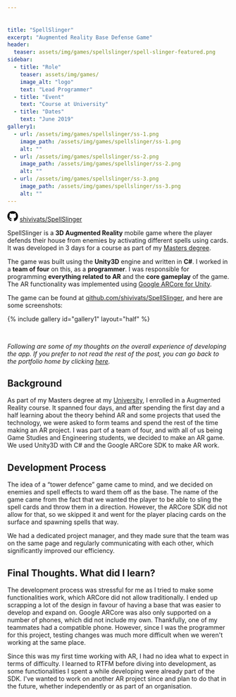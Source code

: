```yaml
---


title: "SpellSlinger"
excerpt: "Augmented Reality Base Defense Game"
header:
  teaser: assets/img/games/spellslinger/spell-slinger-featured.png
sidebar:
  - title: "Role"
    teaser: assets/img/games/
    image_alt: "logo"
    text: "Lead Programmer"
  - title: "Event"
    text: "Course at University"
  - title: "Dates"
    text: "June 2019"
gallery1:
  - url: /assets/img/games/spellslinger/ss-1.png
    image_path: /assets/img/games/spellslinger/ss-1.png
    alt: ""
  - url: /assets/img/games/spellslinger/ss-2.png
    image_path: /assets/img/games/spellslinger/ss-2.png
    alt: ""
  - url: /assets/img/games/spellslinger/ss-3.png
    image_path: /assets/img/games/spellslinger/ss-3.png
    alt: ""
---
```


<img src="/assets/icons/github.svg" width="24" height="24"> [shivivats/SpellSlinger](https://github.com/shivivats/SpellSlinger)

SpellSlinger is a **3D Augmented Reality** mobile game where the player defends their house from enemies by activating different spells using cards. It was developed in 3 days for a course as part of my [Masters degree](https://www.aau.at/en/studien/master-game-studies-and-engineering/).

The game was built using the **Unity3D** engine and written in **C#**. I worked in a **team of four** on this, as a **programmer**. I was responsible for programming **everything related to AR** and the **core gameplay** of the game. The AR functionality was implemented using [Google ARCore for Unity](https://unity3d.com/partners/google/arcore).

The game can be found at [github.com/shivivats/SpellSlinger](https://github.com/shivivats/SpellSlinger), and here are some screenshots:

<!-- <iframe width="560" height="315" src="" title="" frameborder="0" allowfullscreen></iframe> -->

{% include gallery id="gallery1" layout="half" %}
<!-- caption="This is a sample gallery to go along with this case study." -->

<br/>

*Following are some of my thoughts on the overall experience of developing the app. If you prefer to not read the rest of the post, you can go back to the portfolio home by clicking [here](/projects).*


## Background

As part of my Masters degree at my [University](https://www.aau.at/), I enrolled in a Augmented Reality course. It spanned four days, and after spending the first day and a half learning about the theory behind AR and some projects that used the technology, we were asked to form teams and spend the rest of the time making an AR project. I was part of a team of four, and with all of us being Game Studies and Engineering students, we decided to make an AR game. We used Unity3D with C# and the Google ARCore SDK to make AR work.

## Development Process

The idea of a “tower defence” game came to mind, and we decided on enemies and spell effects to ward them off as the base. The name of the game came from the fact that we wanted the player to be able to sling the spell cards and throw them in a direction. However, the ARCore SDK did not allow for that, so we skipped it and went for the player placing cards on the surface and spawning spells that way.

We had a dedicated project manager, and they made sure that the team was on the same page and regularly communicating with each other, which significantly improved our efficiency.

## Final Thoughts. What did I learn?

The development process was stressful for me as I tried to make some functionalities work, which ARCore did not allow traditionally. I ended up scrapping a lot of the design in favour of having a base that was easier to develop and expand on. Google ARCore was also only supported on a number of phones, which did not include my own. Thankfully, one of my teammates had a compatible phone. However, since I was the programmer for this project, testing changes was much more difficult when we weren't working at the same place.

Since this was my first time working with AR, I had no idea what to expect in terms of difficulty. I learned to RTFM before diving into development, as some functionalities I spent a while developing were already part of the SDK. I've wanted to work on another AR project since and plan to do that in the future, whether independently or as part of an organisation.